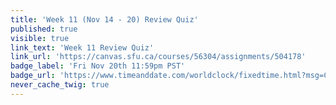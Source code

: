 ```yaml
---
title: 'Week 11 (Nov 14 - 20) Review Quiz'
published: true
visible: true
link_text: 'Week 11 Review Quiz'
link_url: 'https://canvas.sfu.ca/courses/56304/assignments/504178'
badge_label: 'Fri Nov 20th 11:59pm PST'
badge_url: 'https://www.timeanddate.com/worldclock/fixedtime.html?msg=CMPT-363+Week+11+Review+Quiz+Due+Date&iso=20201120T235900'
never_cache_twig: true
---
```

